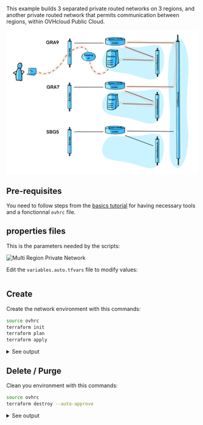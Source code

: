 # 

This example builds 3 separated private routed networks on 3 regions, and another private routed network that permits communication between regions, within OVHcloud Public Cloud. 


![Multi Region Private Network](./img/img01.png)

## Pre-requisites

You need to follow steps from the [basics tutorial](../../basics/README.md) for having necessary tools and a fonctionnal `ovhrc` file.

## properties files

This is the parameters needed by the scripts:

![Multi Region Private Network](./img/img02.png)

Edit the `variables.auto.tfvars` file to modify values:

```terraform

```

## Create

Create the network environment with this commands:

```bash
source ovhrc
terraform init
terraform plan
terraform apply
```

<details><summary>See output</summary>

```bash

```

</details>

## Delete / Purge

Clean you environment with this commands:

```bash
source ovhrc
terraform destroy --auto-approve
```

<details><summary>See output</summary>

```bash

```

</details>


